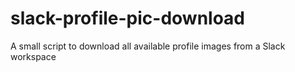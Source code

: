 # slack-profile-pic-download
A small script to download all available profile images from a Slack workspace
